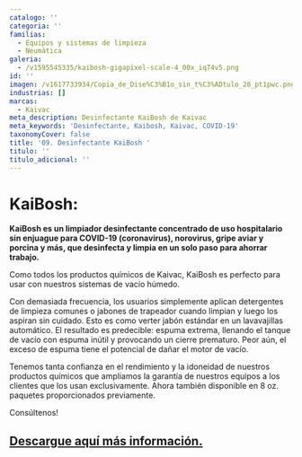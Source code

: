 ```yaml
---
catalogo: ''
categoria: ''
familias:
  - Equipos y sistemas de limpieza
  - Neumática
galeria:
  - /v1595545335/kaibosh-gigapixel-scale-4_00x_iq74v5.png
id: ''
imagen: /v1617733934/Copia_de_Dise%C3%B1o_sin_t%C3%ADtulo_28_pt1pwc.png
industrias: []
marcas:
  - Kaivac
meta_description: Desinfectante KaiBosh de Kaivac
meta_keywords: 'Desinfectante, Kaibosh, Kaivac, COVID-19'
taxonomyCover: false
title: '09. Desinfectante KaiBosh '
titulo: ''
titulo_adicional: ''
---
```




# **KaiBosh**:

**KaiBosh es un limpiador desinfectante concentrado de uso hospitalario sin enjuague para COVID-19 (coronavirus), norovirus, gripe aviar y porcina y más, que desinfecta y limpia en un solo paso para ahorrar trabajo.**

Como todos los productos químicos de Kaivac, KaiBosh es perfecto para usar con nuestros sistemas de vacío húmedo.

Con demasiada frecuencia, los usuarios simplemente aplican detergentes de limpieza comunes o jabones de trapeador cuando limpian y luego los aspiran sin cuidado. Esto es como verter jabón estándar en un lavavajillas automático. El resultado es predecible: espuma extrema, llenando el tanque de vacío con espuma inútil y provocando un cierre prematuro. Peor aún, el exceso de espuma tiene el potencial de dañar el motor de vacío.

Tenemos tanta confianza en el rendimiento y la idoneidad de nuestros productos químicos que ampliamos la garantía de nuestros equipos a los clientes que los usan exclusivamente. Ahora también disponible en 8 oz. paquetes proporcionados previamente.

Consúltenos!

## [Descargue aquí más información.](https://synology01.novatec.cr:5001/d/f/560549783454922731)
